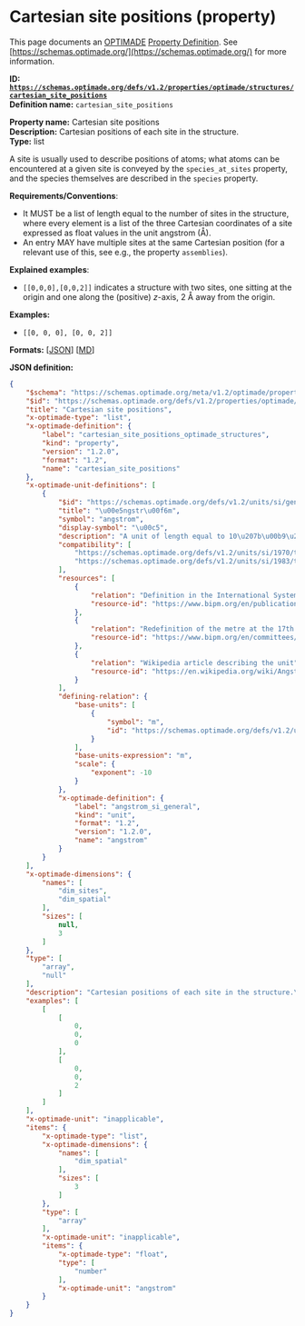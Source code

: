 # Cartesian site positions (property)

This page documents an [OPTIMADE](https://www.optimade.org/) [Property Definition](https://schemas.optimade.org/#definitions). See [https://schemas.optimade.org/](https://schemas.optimade.org/) for more information.

**ID: [`https://schemas.optimade.org/defs/v1.2/properties/optimade/structures/cartesian_site_positions`](https://schemas.optimade.org/defs/v1.2/properties/optimade/structures/cartesian_site_positions.md)**  
**Definition name:** `cartesian_site_positions`

**Property name:** Cartesian site positions  
**Description:** Cartesian positions of each site in the structure.  
**Type:** list  

A site is usually used to describe positions of atoms; what atoms can be encountered at a given site is conveyed by the `species_at_sites` property, and the species themselves are described in the `species` property.

**Requirements/Conventions**:

- It MUST be a list of length equal to the number of sites in the structure, where every element is a list of the three Cartesian coordinates of a site expressed as float values in the unit angstrom (Å).
- An entry MAY have multiple sites at the same Cartesian position (for a relevant use of this, see e.g., the property `assemblies`).

**Explained examples**:

- `[[0,0,0],[0,0,2]]` indicates a structure with two sites, one sitting at the origin and one along the (positive) *z*-axis, 2 Å away from the origin.

**Examples:**

- `[[0, 0, 0], [0, 0, 2]]`

**Formats:** [[JSON](cartesian_site_positions.json)] [[MD](cartesian_site_positions.md)]

**JSON definition:**

``` json
{
    "$schema": "https://schemas.optimade.org/meta/v1.2/optimade/property_definition.md",
    "$id": "https://schemas.optimade.org/defs/v1.2/properties/optimade/structures/cartesian_site_positions",
    "title": "Cartesian site positions",
    "x-optimade-type": "list",
    "x-optimade-definition": {
        "label": "cartesian_site_positions_optimade_structures",
        "kind": "property",
        "version": "1.2.0",
        "format": "1.2",
        "name": "cartesian_site_positions"
    },
    "x-optimade-unit-definitions": [
        {
            "$id": "https://schemas.optimade.org/defs/v1.2/units/si/general/angstrom",
            "title": "\u00e5ngstr\u00f6m",
            "symbol": "angstrom",
            "display-symbol": "\u00c5",
            "description": "A unit of length equal to 10\u207b\u00b9\u2070 meter, using the current, or one of the historical, definitions of the SI units.\n\nThe \u00e5ngstr\u00f6m appear in the International System of Units (SI), 1th ed. (1970) defined as \"1 \u00c5 = 0.1 nm = 10\u207b\u00b9\u2070 m\".\n\nThe \u00e5ngstr\u00f6m was implicitly redefined via the redefinition of the metre at the 17th CGPM meeting (1983), resolution 1.\n\n- The International System of Units (SI), 1th ed. (1970) categorizes the unit as \"temporarily admitted\" for use with the SI units.\n- The International System of Units (SI), 7th ed. (1998) changes the categorisation to \"Other non-SI units currently accepted for use with the International System.\"\n- The International System of Units (SI), 8th ed. (2006) changes the categorization to \"Other non-SI units\" and adds as a clarifying footnote \"The \u00e5ngstr\u00f6m is widely used by x-ray crystallographers and structural chemists because all chemical bonds lie in the range 1 to 3 \u00e5ngstr\u00f6ms. However it has no official sanction from the CIPM or the CGPM.\"\n- The \u00e5ngstr\u00f6m is omitted in the International System of Units (SI), 9th Edition (2019).\n\nThis is a generalized definition taken to reference the current, or one of the historical, SI unit definitions.\nThis definition is intended for situations when it is not possible to be more precise, e.g., in contexts where data have been collected that uses different historical SI definitions.",
            "compatibility": [
                "https://schemas.optimade.org/defs/v1.2/units/si/1970/temporary/angstrom",
                "https://schemas.optimade.org/defs/v1.2/units/si/1983/temporary/angstrom"
            ],
            "resources": [
                {
                    "relation": "Definition in the International System of Units (SI), 1th Edition",
                    "resource-id": "https://www.bipm.org/en/publications/si-brochure"
                },
                {
                    "relation": "Redefinition of the metre at the 17th CGPM meeting (1983), resolution 1",
                    "resource-id": "https://www.bipm.org/en/committees/cg/cgpm/17-1983/resolution-1"
                },
                {
                    "relation": "Wikipedia article describing the unit",
                    "resource-id": "https://en.wikipedia.org/wiki/Angstrom"
                }
            ],
            "defining-relation": {
                "base-units": [
                    {
                        "symbol": "m",
                        "id": "https://schemas.optimade.org/defs/v1.2/units/si/general/metre"
                    }
                ],
                "base-units-expression": "m",
                "scale": {
                    "exponent": -10
                }
            },
            "x-optimade-definition": {
                "label": "angstrom_si_general",
                "kind": "unit",
                "format": "1.2",
                "version": "1.2.0",
                "name": "angstrom"
            }
        }
    ],
    "x-optimade-dimensions": {
        "names": [
            "dim_sites",
            "dim_spatial"
        ],
        "sizes": [
            null,
            3
        ]
    },
    "type": [
        "array",
        "null"
    ],
    "description": "Cartesian positions of each site in the structure.\n\nA site is usually used to describe positions of atoms; what atoms can be encountered at a given site is conveyed by the `species_at_sites` property, and the species themselves are described in the `species` property.\n\n**Requirements/Conventions**:\n\n- It MUST be a list of length equal to the number of sites in the structure, where every element is a list of the three Cartesian coordinates of a site expressed as float values in the unit angstrom (\u00c5).\n- An entry MAY have multiple sites at the same Cartesian position (for a relevant use of this, see e.g., the property `assemblies`).\n\n**Explained examples**:\n\n- `[[0,0,0],[0,0,2]]` indicates a structure with two sites, one sitting at the origin and one along the (positive) *z*-axis, 2 \u00c5 away from the origin.",
    "examples": [
        [
            [
                0,
                0,
                0
            ],
            [
                0,
                0,
                2
            ]
        ]
    ],
    "x-optimade-unit": "inapplicable",
    "items": {
        "x-optimade-type": "list",
        "x-optimade-dimensions": {
            "names": [
                "dim_spatial"
            ],
            "sizes": [
                3
            ]
        },
        "type": [
            "array"
        ],
        "x-optimade-unit": "inapplicable",
        "items": {
            "x-optimade-type": "float",
            "type": [
                "number"
            ],
            "x-optimade-unit": "angstrom"
        }
    }
}
```